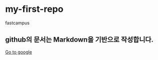 # my-first-repo
fastcampus

## github의 문서는 Markdown을 기반으로 작성합니다.

[Go to google](https://www.google.com/)
